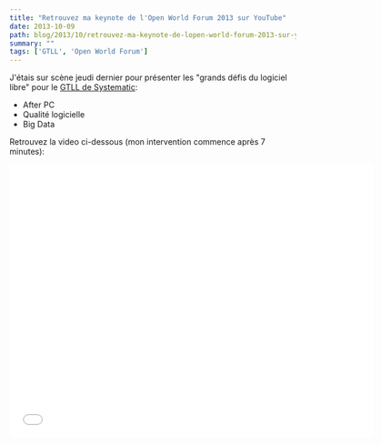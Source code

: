 ```yaml
---
title: "Retrouvez ma keynote de l'Open World Forum 2013 sur YouTube"
date: 2013-10-09
path: blog/2013/10/retrouvez-ma-keynote-de-lopen-world-forum-2013-sur-youtube
summary: ""
tags: ['GTLL', 'Open World Forum']
---
```


J'étais sur scène jeudi dernier pour présenter les "grands défis du logiciel libre" pour le [GTLL de Systematic](http://gt-logiciel-libre.org/):

- After PC
- Qualité logicielle
- Big Data

Retrouvez la video ci-dessous (mon intervention commence après 7 minutes):

<iframe width="640" height="480" src="//www.youtube.com/embed/JEY276EcyrU" frameborder="0" allowfullscreen></iframe>
